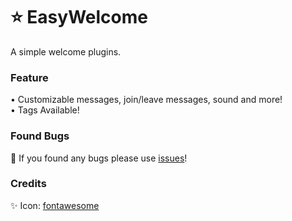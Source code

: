 # ⭐ EasyWelcome
A simple welcome plugins.                                                  

### Feature
• Customizable messages, join/leave messages, sound and more!                                                   
• Tags Available!                                      

### Found Bugs
🔎 If you found any bugs please use [issues](https://github.com/LuthMC/EasyWelcome/issues)!

### Credits
✨ Icon: [fontawesome](https://fontawesome.com/v5/search)
